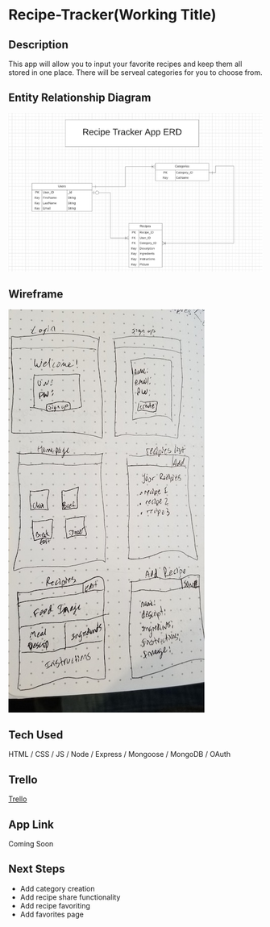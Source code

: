 # Recipe-Tracker(Working Title)

## Description
This app will allow you to input your favorite recipes and keep them all stored in one place.  There will be serveal categories for you to choose from.

## Entity Relationship Diagram

![Recipe Tracker ERD](public/images/RecipeTrackerERD.png)

## Wireframe

![Recipe Tracker Wireframe](public/images/RecipeTrackerWireframe.jpg)

## Tech Used
HTML / CSS / JS / Node / Express / Mongoose / MongoDB / OAuth

## Trello
[Trello](https://trello.com/b/alhQQITZ/project-2)

## App Link
Coming Soon

## Next Steps
- Add category creation
- Add recipe share functionality
- Add recipe favoriting
- Add favorites page